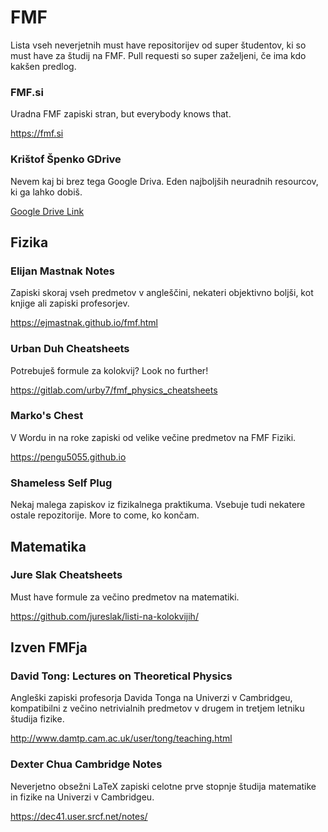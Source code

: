 # FMF

Lista vseh neverjetnih must have repositorijev od super študentov, ki so must have za študij na FMF. Pull requesti so super zaželjeni, če ima kdo kakšen predlog.

### FMF.si

Uradna FMF zapiski stran, but everybody knows that.

https://fmf.si

### Krištof Špenko GDrive

Nevem kaj bi brez tega Google Driva. Eden najboljših neuradnih resourcov, ki ga lahko dobiš.

[Google Drive Link](https://drive.google.com/drive/folders/0B3flMWYcE_niTmVVckt4ZlNuakE?resourcekey=0-dOhPvHLevCxCsMbG82EZpQ&usp=sharing)

## Fizika

### Elijan Mastnak Notes

Zapiski skoraj vseh predmetov v angleščini, nekateri objektivno boljši, kot knjige ali zapiski profesorjev.

https://ejmastnak.github.io/fmf.html

### Urban Duh Cheatsheets

Potrebuješ formule za kolokvij? Look no further!

https://gitlab.com/urby7/fmf_physics_cheatsheets

### Marko's Chest

V Wordu in na roke zapiski od velike večine predmetov na FMF Fiziki.

https://pengu5055.github.io

### Shameless Self Plug

Nekaj malega zapiskov iz fizikalnega praktikuma. Vsebuje tudi nekatere ostale repozitorije. More to come, ko končam.

## Matematika

### Jure Slak Cheatsheets

Must have formule za večino predmetov na matematiki.

https://github.com/jureslak/listi-na-kolokvijih/

## Izven FMFja

### David Tong: Lectures on Theoretical Physics

Angleški zapiski profesorja Davida Tonga na Univerzi v Cambridgeu, kompatibilni z večino netrivialnih predmetov v drugem in tretjem letniku študija fizike.

http://www.damtp.cam.ac.uk/user/tong/teaching.html

### Dexter Chua Cambridge Notes

Neverjetno obsežni LaTeX zapiski celotne prve stopnje študija matematike in fizike na Univerzi v Cambridgeu.

https://dec41.user.srcf.net/notes/
